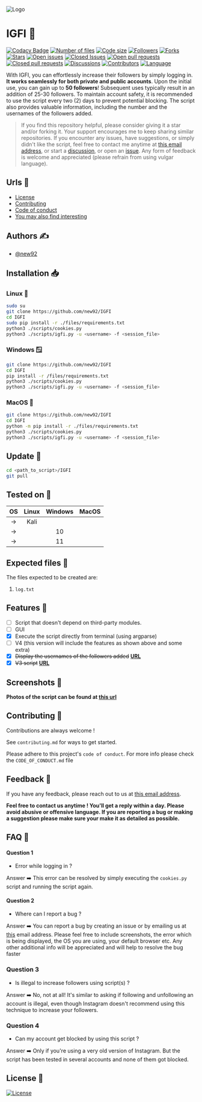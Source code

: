 ![Logo](https://user-images.githubusercontent.com/94779840/220741614-2ea1ace7-4bd7-411a-80e8-21ec40b75b4e.jpg)
# IGFI 🤖

[![Codacy Badge](https://app.codacy.com/project/badge/Grade/9864f7f507804c81975576919a4a684a?style=for-the-badge&logo=codacy)](https://app.codacy.com/gh/new92/IGFI/dashboard?style=for-the-badge&logo=codacy) [![Number of files](https://img.shields.io/github/directory-file-count/new92/IGFI?style=for-the-badge)](https://img.shields.io/github/directory-file-count/new92/IGFI) [![Code size](https://img.shields.io/github/languages/code-size/new92/IGFI?style=for-the-badge)](https://img.shields.io/github/languages/code-size/new92/IGFI) [![Followers](https://img.shields.io/github/followers/new92?style=for-the-badge)](https://img.shields.io/github/followers/new92) [![Forks](https://img.shields.io/github/forks/new92/IGFI?style=for-the-badge)](https://img.shields.io/github/forks/new92/IGFI) [![Stars](https://img.shields.io/github/stars/new92/IGFI?style=for-the-badge)](https://img.shields.io/github/stars/new92/IGFI) [![Open issues](https://img.shields.io/github/issues-raw/new92/IGFI?style=for-the-badge)](https://img.shields.io/github/issues-raw/new92/IGFI) [![Closed Issues](https://img.shields.io/github/issues-closed-raw/new92/IGFI?style=for-the-badge)](https://img.shields.io/github/issues-closed-raw/new92/IGFI) [![Open pull requests](https://img.shields.io/github/issues-pr-raw/new92/IGFI?style=for-the-badge)](https://img.shields.io/github/issues-pr-raw/new92/IGFI) [![Closed pull requests](https://img.shields.io/github/issues-pr-closed-raw/new92/IGFI?style=for-the-badge)](https://img.shields.io/github/issues-pr-closed-raw/new92/IGFI) [![Discussions](https://img.shields.io/github/discussions/new92/IGFI?style=for-the-badge)](https://img.shields.io/github/discussions/new92/IGFI) [![Contributors](https://img.shields.io/github/contributors/new92/IGFI?style=for-the-badge)](https://img.shields.io/github/contributors/new92/IGFI) [![Language](https://img.shields.io/github/languages/top/new92/IGFI?style=for-the-badge)](https://img.shields.io/github/languages/top/new92/IGFI?style=for-the-badge)

With IGFI, you can effortlessly increase their followers by simply logging in. **It works seamlessly for both private and public accounts**. Upon the initial use, you can gain up to **50 followers**! Subsequent uses typically result in an addition of 25-30 followers. To maintain account safety, it is recommended to use the script every two (2) days to prevent potential blocking. The script also provides valuable information, including the number and the usernames of the followers added.

> If you find this repository helpful, please consider giving it a star and/or forking it. Your support encourages me to keep sharing similar repositories. If you encounter any issues, have suggestions, or simply didn't like the script, feel free to contact me anytime at <a href='mailto:new92github@gmail.com'>this email address</a>, or start a <a href="https://github.com/new92/IGFI/discussions">discussion</a>, or open an <a href="https://github.com/new92/IGFI/issues">issue</a>. Any form of feedback is welcome and appreciated (please refrain from using vulgar language).


## Urls 🔗

 - [License](https://github.com/new92/IGFI/blob/main/LICENSE.md)
 - [Contributing](https://github.com/new92/IGFI/blob/main/CONTRIBUTING.md)
 - [Code of conduct](https://github.com/new92/IGFI/blob/main/CODE_OF_CONDUCT.md)
 - [You may also find interesting](https://github.com/new92?tab=repositories)


## Authors ✍️

- [@new92](https://www.github.com/new92)

## Installation 📥

### Linux 🐧

```bash
sudo su
git clone https://github.com/new92/IGFI
cd IGFI
sudo pip install -r ./files/requirements.txt
python3 ./scripts/cookies.py
python3 ./scripts/igfi.py -u <username> -f <session_file>
```

### Windows 🪟

```bash
git clone https://github.com/new92/IGFI
cd IGFI
pip install -r /files/requirements.txt
python3 ./scripts/cookies.py
python3 ./scripts/igfi.py -u <username> -f <session_file>
```

### MacOS 🍎

```bash
git clone https://github.com/new92/IGFI
cd IGFI
python -m pip install -r ./files/requirements.txt
python3 ./scripts/cookies.py
python3 ./scripts/igfi.py -u <username> -f <session_file>
```
    
## Update 🔄️

```bash
cd <path_to_script>/IGFI
git pull
```

## Tested on 🔎

| OS | Linux | Windows | MacOS
| :---: | :---: | :---: | :---: |
| -> | Kali |
| -> | | 10 |
| -> | | 11 |

## Expected files 📂

The files expected to be created are:
1. `log.txt`

## Features 🚀

- [ ] Script that doesn't depend on third-party modules.
- [ ] GUI
- [x] Execute the script directly from terminal (using argparse)
- [ ] V4 (this version will include the features as shown above and some extra)
- [x] ~~Display the usernames of the followers added~~ **<a href="https://github.com/new92/IGFI/scripts/tree/main/igfi.py">URL</a>**
- [x] ~~V3 script~~ **<a href='https://github.com/new92/IGFI/tree/main/scripts/igfi.py'>URL</a>**

## Screenshots 📸

**Photos of the script can be found at <a href="https://github.com/new92/IGFI/tree/main/Photos">this url</a>**

## Contributing 🤝

Contributions are always welcome !

See `contributing.md` for ways to get started.

Please adhere to this project's `code of conduct`.
For more info please check the `CODE_OF_CONDUCT.md` file

## Feedback 💭

If you have any feedback, please reach out to us at <a href="mailto:new92github@gmail.com">this email address</a>.

**Feel free to contact us anytime ! You'll get a reply within a day. Please avoid abusive or offensive language.
If you are reporting a bug or making a suggestion please make sure your make it as detailed as possible.**

## FAQ 🤔

#### Question 1

- Error while logging in ?

Answer ➡️ This error can be resolved by simply executing the `cookies.py` script and running the script again.

#### Question 2

- Where can I report a bug ?

Answer ➡️ You can report a bug by creating an issue or by emailing us at <a href="mailto:new92github@gmail.com">this</a> email address. Please feel free to include screenshots, the error which is being displayed, the OS you are using, your default browser etc. Any other additional info will be appreciated and will help to resolve the bug faster

### Question 3

- Is illegal to increase followers using script(s) ?

Answer ➡️ No, not at all! It's similar to asking if following and unfollowing an account is illegal, even though Instagram doesn't recommend using this technique to increase your followers.


### Question 4

- Can my account get blocked by using this script ?

Answer ➡️ Only if you're using a very old version of Instagram. But the script has been tested in several accounts and none of them got blocked.

## License 📜

[![License](https://img.shields.io/github/license/new92/IGFI?style=for-the-badge)](https://github.com/new92/IGFI/blob/main/LICENSE.md)
